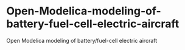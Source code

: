 # Open-Modelica-modeling-of-battery-fuel-cell-electric-aircraft
Open Modelica modeling of battery/fuel-cell electric aircraft
